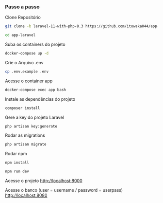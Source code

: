 ### Passo a passo

Clone Repositório
```sh
git clone -b laravel-11-with-php-8.3 https://github.com/itowaka044/app-laravel
```

```sh
cd app-laravel
```

Suba os containers do projeto

```sh
docker-compose up -d
```


Crie o Arquivo .env

```sh
cp .env.example .env
```


Acesse o container app

```sh
docker-compose exec app bash
```


Instale as dependências do projeto

```sh
composer install
```


Gere a key do projeto Laravel

```sh
php artisan key:generate
```


Rodar as migrations

```sh
php artisan migrate
```


Rodar npm

```sh
npm install
```

```sh
npm run dev
```


Acesse o projeto
[http://localhost:8000](http://localhost:8000)

Acesse o banco (user = username / password = userpass)
[http://localhost:8080](http://localhost:8080)
